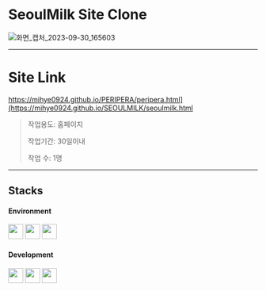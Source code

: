# SeoulMilk Site Clone 
![화면_캡처_2023-09-30_165603](https://github.com/mihye0924/SEOULMILK/assets/71968785/58ac11fa-c19f-4aab-87de-6759990e5630)
 
------------
# Site Link
https://mihye0924.github.io/PERIPERA/peripera.html](https://mihye0924.github.io/SEOULMILK/seoulmilk.html
 

>작업용도: 홈페이지
>
>작업기간: 30일이내
>
>작업 수: 1명
  
------------
## Stacks

#### Environment   
<img src="https://github.com/mihye0924/react_context_app/assets/71968785/6e825b86-c259-48c2-a272-4286e74d9798" width="30">
<img src="https://github.com/mihye0924/react_context_app/assets/71968785/557f00bf-2f5f-4bc9-9d63-10565250d6f9" width="30">
<img src="https://github.com/mihye0924/react_context_app/assets/71968785/64f67e8b-759f-4063-a3bc-29dc3918e44b" width="30">

#### Development  
<img src="https://github.com/mihye0924/PERIPERA/assets/71968785/7b32d8ff-cb6b-4f81-9501-357f15c48994" width="30">
<img src="https://github.com/mihye0924/PERIPERA/assets/71968785/f71d27fe-0839-43c4-bafe-7f9fe7474639" width="30">
<img src="https://github.com/mihye0924/PERIPERA/assets/71968785/171f03bc-fc22-456c-aedf-ad9c944c70ae" width="30"> 

